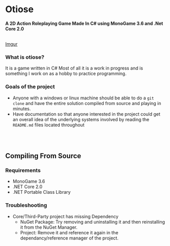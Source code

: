 # Otiose
**A 2D Action Roleplaying Game Made In C# using MonoGame 3.6 and .Net Core 2.0**
<br />
<br />

[Imgur](https://i.imgur.com/0uegX3Z.gifv)


### What is otiose?
It is a game written in C# 
Most of all it is a work in progress and is something I work on as a hobby to practice programming.  


### Goals of the project
+ Anyone with a windows or linux machine should be able to do a `git clone` 
and have the entire solution compiled from source and playing in minutes.
+ Have documentation so that anyone interested in the project could get an overall 
idea of the underlying systems involved by reading the `README.md` files located throughout

<br />
<br />

## Compiling From Source

### Requirements
+ MonoGame 3.6
+ .NET Core 2.0
+ .NET Portable Class Library


### Troubleshooting
+ Core/Third-Party project has missing Dependency
  +  NuGet Package: Try removing and uninstalling it and then reinstalling it from the NuGet Manager.
  +  Project: Remove it and reference it again in the dependancy/reference manager of the project.
